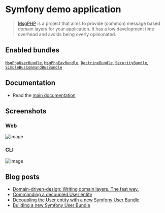 # Symfony demo application

> [MsgPHP](https://msgphp.github.io/) is a project that aims to provide (common) message based domain layers for your application. It has a low development time overhead and avoids being overly opinionated.

## Enabled bundles

[`MsgPhpUserBundle`](https://github.com/msgphp/user-bundle), [`MsgPhpEavBundle`](https://github.com/msgphp/eav-bundle),
[`DoctrineBundle`](https://github.com/doctrine/DoctrineBundle), [`SecurityBundle`](https://github.com/symfony/security-bundle),
[`SimpleBusCommandBusBundle`](https://github.com/SimpleBus/SymfonyBridge)

## Documentation

- Read the [main documentation](https://msgphp.github.io/docs)

## Screenshots

### Web
![image](https://user-images.githubusercontent.com/1047696/37255089-a332e49e-2547-11e8-9b7d-2d04adddf5c1.png)

### CLI
![image](https://user-images.githubusercontent.com/1047696/37255113-0c0c6742-2548-11e8-9aa5-b037de466423.png)

## Blog posts

- [Domain-driven-design: Writing domain layers. The fast way.](https://medium.com/@ro0NL/domain-driven-design-writing-domain-layers-the-fast-way-60ef87399374)
- [Commanding a decoupled User entity](https://medium.com/@ro0NL/commanding-a-decoupled-user-entity-aee8723c43e5)
- [Decoupling the User entity with a new Symfony User Bundle](https://medium.com/@ro0NL/decoupling-the-user-entity-with-a-new-symfony-user-bundle-7d2d5d85bdf9)
- [Building a new Symfony User Bundle](https://medium.com/@ro0NL/building-a-new-symfony-user-bundle-b4fe5a9d9d80)
